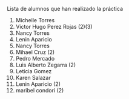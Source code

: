 ﻿Lista de alumnos que han realizado la práctica
1. Michelle Torres
1. Victor Hugo Perez Rojas (2)(3)
1. Nancy Torres
1. Lenin Aparicio
1. Nancy Torres
5. Mihael Cruz (2)
6. Pedro Mercado
7. Luis Alberto Zegarra (2)
8. Leticia Gomez
9. Karen Salazar
10. Lenin Aparicio (2)
11. maribel condori (2)
